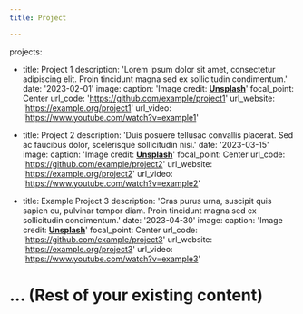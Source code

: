 ```yaml
---
title: Project

---
```


projects:
  - title: Project 1
    description: 'Lorem ipsum dolor sit amet, consectetur adipiscing elit. Proin tincidunt magna sed ex sollicitudin condimentum.'
    date: '2023-02-01'
    image:
      caption: 'Image credit: [**Unsplash**](https://unsplash.com/photos/example-image-1)'
      focal_point: Center
    url_code: 'https://github.com/example/project1'
    url_website: 'https://example.org/project1'
    url_video: 'https://www.youtube.com/watch?v=example1'

  - title: Project 2
    description: 'Duis posuere tellusac convallis placerat. Sed ac faucibus dolor, scelerisque sollicitudin nisi.'
    date: '2023-03-15'
    image:
      caption: 'Image credit: [**Unsplash**](https://unsplash.com/photos/example-image-2)'
      focal_point: Center
    url_code: 'https://github.com/example/project2'
    url_website: 'https://example.org/project2'
    url_video: 'https://www.youtube.com/watch?v=example2'

  - title: Example Project 3
    description: 'Cras purus urna, suscipit quis sapien eu, pulvinar tempor diam. Proin tincidunt magna sed ex sollicitudin condimentum.'
    date: '2023-04-30'
    image:
      caption: 'Image credit: [**Unsplash**](https://unsplash.com/photos/example-image-3)'
      focal_point: Center
    url_code: 'https://github.com/example/project3'
    url_website: 'https://example.org/project3'
    url_video: 'https://www.youtube.com/watch?v=example3'

# ... (Rest of your existing content)
